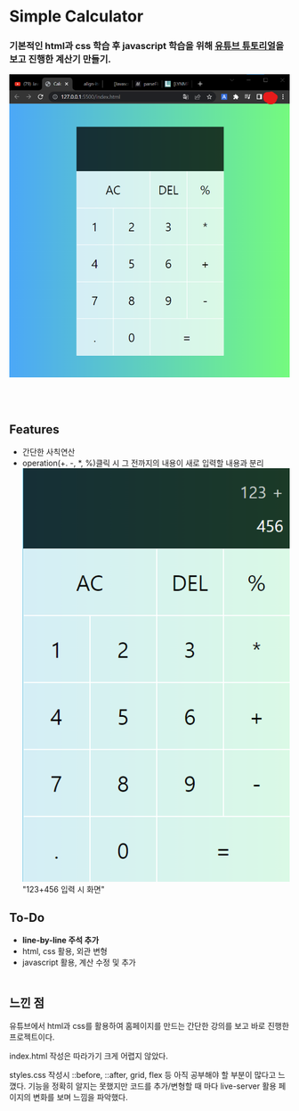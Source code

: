 # Simple Calculator

### 기본적인 html과 css 학습 후 javascript 학습을 위해 [유튜브 튜토리얼](https://www.youtube.com/watch?v=j59qQ7YWLxw)을 보고 진행한 계산기 만들기.
![entire image](images/calc_1.png)

<br><br>

## Features
- 간단한 사칙연산
- operation(+. -, *, %)클릭 시 그 전까지의 내용이 새로 입력할 내용과 분리
![calc_separation](images/calc_2.png) "123+456 입력 시 화면"

## To-Do
- **line-by-line 주석 추가**
- html, css 활용, 외관 변형
- javascript 활용, 계산 수정 및 추가
<br><br>

## 느낀 점
유튜브에서 html과 css를 활용하여 홈페이지를 만드는 간단한 강의를 보고 바로 진행한 프로젝트이다.  

index.html 작성은 따라가기 크게 어렵지 않았다.

styles.css 작성시 ::before, ::after, grid, flex 등 아직 공부해야 할 부분이 많다고 느꼈다. 기능을 정확히 알지는 못했지만 코드를 추가/변형할 때 마다 live-server 활용 페이지의 변화를 보며 느낌을 파악했다.
